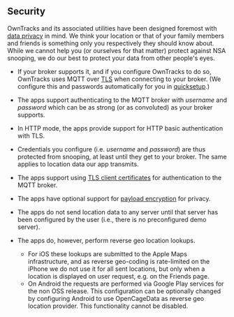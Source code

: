 ## Security

OwnTracks and its associated utilities have been designed foremost with [data privacy](../privacy.md) in mind. We think your location or that of your family members and friends is something only you respectively they should know about. While we cannot help you (or ourselves for that matter) protect against NSA snooping, we do our best to protect your data from other people's eyes.

* If your broker supports it, and if you configure OwnTracks to do so, OwnTracks uses MQTT over [TLS](http://en.wikipedia.org/wiki/Transport_Layer_Security) when connecting to your broker. (We configure this and passwords automatically for you in [quicksetup](../guide/quicksetup.md).)

* The apps support authenticating to the MQTT broker with _username_ and _password_ which can be as strong (or as convoluted) as your broker supports.

* In HTTP mode, the apps provide support for HTTP basic authentication with TLS.

* Credentials you configure (i.e. _username_ and _password_) are thus protected from snooping, at least until they get to your broker. The same applies to location data our app transmits.

* The apps support using [TLS client certificates](tlscert.md) for authentication to the MQTT broker.

* The apps have optional support for [payload encryption](encrypt.md) for privacy.

* The apps do not send location data to any server until that server has been configured by the user (i.e., there is no preconfigured demo server).

* The apps do, however, perform reverse geo location lookups.
    * For iOS these lookups are submitted to the Apple Maps infrastructure, and as reverse geo-coding is rate-limited on the iPhone we do not use it for all sent locations, but only when a location is displayed on user request, e.g. on the Friends page.
    * On Android the requests are performed via Google Play services for the non OSS release. This configuration can be optionally changed by configuring Android to use OpenCageData as reverse geo location provider. This functionality cannot be disabled.
